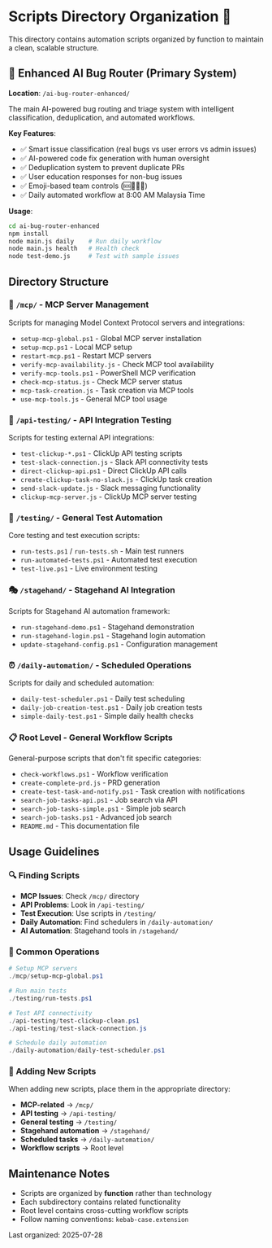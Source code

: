 # Scripts Directory Organization 📁

This directory contains automation scripts organized by function to maintain a clean, scalable structure.

## 🤖 Enhanced AI Bug Router (Primary System)

**Location**: `/ai-bug-router-enhanced/`

The main AI-powered bug routing and triage system with intelligent classification, deduplication, and automated workflows.

**Key Features**:
- ✅ Smart issue classification (real bugs vs user errors vs admin issues)
- ✅ AI-powered code fix generation with human oversight
- ✅ Deduplication system to prevent duplicate PRs
- ✅ User education responses for non-bug issues
- ✅ Emoji-based team controls (🆘🚨🙋🤖)
- ✅ Daily automated workflow at 8:00 AM Malaysia Time

**Usage**:
```bash
cd ai-bug-router-enhanced
npm install
node main.js daily    # Run daily workflow
node main.js health   # Health check
node test-demo.js     # Test with sample issues
```

## Directory Structure

### 🔧 `/mcp/` - MCP Server Management
Scripts for managing Model Context Protocol servers and integrations:
- `setup-mcp-global.ps1` - Global MCP server installation
- `setup-mcp.ps1` - Local MCP setup
- `restart-mcp.ps1` - Restart MCP servers
- `verify-mcp-availability.js` - Check MCP tool availability
- `verify-mcp-tools.ps1` - PowerShell MCP verification
- `check-mcp-status.js` - Check MCP server status
- `mcp-task-creation.js` - Task creation via MCP tools
- `use-mcp-tools.js` - General MCP tool usage

### 🧪 `/api-testing/` - API Integration Testing
Scripts for testing external API integrations:
- `test-clickup-*.ps1` - ClickUp API testing scripts
- `test-slack-connection.js` - Slack API connectivity tests
- `direct-clickup-api.ps1` - Direct ClickUp API calls
- `create-clickup-task-no-slack.js` - ClickUp task creation
- `send-slack-update.js` - Slack messaging functionality
- `clickup-mcp-server.js` - ClickUp MCP server testing

### 🎯 `/testing/` - General Test Automation
Core testing and test execution scripts:
- `run-tests.ps1` / `run-tests.sh` - Main test runners
- `run-automated-tests.ps1` - Automated test execution
- `test-live.ps1` - Live environment testing

### 🎭 `/stagehand/` - Stagehand AI Integration
Scripts for Stagehand AI automation framework:
- `run-stagehand-demo.ps1` - Stagehand demonstration
- `run-stagehand-login.ps1` - Stagehand login automation
- `update-stagehand-config.ps1` - Configuration management

### ⏰ `/daily-automation/` - Scheduled Operations
Scripts for daily and scheduled automation:
- `daily-test-scheduler.ps1` - Daily test scheduling
- `daily-job-creation-test.ps1` - Daily job creation tests
- `simple-daily-test.ps1` - Simple daily health checks

### 📋 Root Level - General Workflow Scripts
General-purpose scripts that don't fit specific categories:
- `check-workflows.ps1` - Workflow verification
- `create-complete-prd.js` - PRD generation
- `create-test-task-and-notify.ps1` - Task creation with notifications
- `search-job-tasks-api.ps1` - Job search via API
- `search-job-tasks-simple.ps1` - Simple job search
- `search-job-tasks.ps1` - Advanced job search
- `README.md` - This documentation file

## Usage Guidelines

### 🔍 Finding Scripts
- **MCP Issues**: Check `/mcp/` directory
- **API Problems**: Look in `/api-testing/`
- **Test Execution**: Use scripts in `/testing/`
- **Daily Automation**: Find schedulers in `/daily-automation/`
- **AI Automation**: Stagehand tools in `/stagehand/`

### 🚀 Common Operations
```powershell
# Setup MCP servers
./mcp/setup-mcp-global.ps1

# Run main tests
./testing/run-tests.ps1

# Test API connectivity
./api-testing/test-clickup-clean.ps1
./api-testing/test-slack-connection.js

# Schedule daily automation
./daily-automation/daily-test-scheduler.ps1
```

### 📝 Adding New Scripts

When adding new scripts, place them in the appropriate directory:
- **MCP-related** → `/mcp/`
- **API testing** → `/api-testing/`
- **General testing** → `/testing/`
- **Stagehand automation** → `/stagehand/`
- **Scheduled tasks** → `/daily-automation/`
- **Workflow scripts** → Root level

## Maintenance Notes

- Scripts are organized by **function** rather than technology
- Each subdirectory contains related functionality
- Root level contains cross-cutting workflow scripts
- Follow naming conventions: `kebab-case.extension`

Last organized: 2025-07-28 